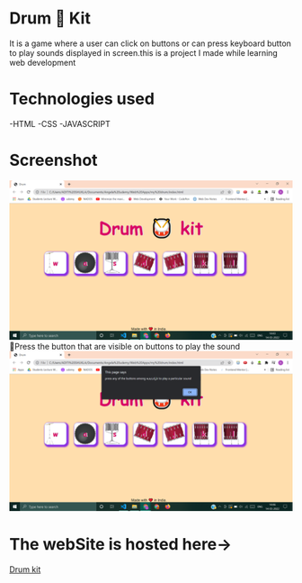 # Drum 🥁 Kit 
It is a game where a user can click on buttons or can press keyboard button to play sounds displayed in screen.this is a project I made while learning web development 

# Technologies used 
-HTML
-CSS 
-JAVASCRIPT


# Screenshot
![](screenshots/SS1.png)
🌟Press the button that are visible on buttons to play the sound 
![](screenshots/SS2.png)



# The webSite is hosted here->
[Drum kit](https://aditishukla0111.github.io/DrumKit/)
